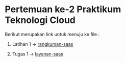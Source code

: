 # Pertemuan ke-2      Praktikum Teknologi Cloud

Berikut merupakan link untuk menuju ke file :

1. Latihan 1 -> [rangkuman-saas](https://github.com/amharnh13/tekn-cloud-computing/blob/master/minggu-02/rangkuman-saas.md)

3. Tugas 1 -> [layanan-saas](https://github.com/amharnh13/tekn-cloud-computing/blob/master/minggu-02/layanan-saas.md)
